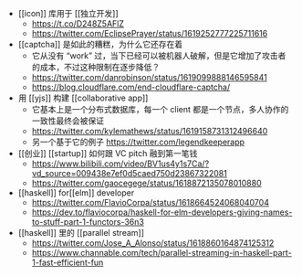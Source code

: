 - [[icon]] 库用于 [[独立开发]]
	- https://t.co/D248Z5AFlZ
	- https://twitter.com/EclipsePrayer/status/1619252777225711616
- [[captcha]] 是如此的糟糕，为什么它还存在着
	- 它从没有 “work” 过，当下已经可以被机器人破解，但是它增加了攻击者的成本，不过这种限制在逐步降低？
	- https://twitter.com/danrobinson/status/1619099888146595841
	- https://blog.cloudflare.com/end-cloudflare-captcha/
- 用 [[yjs]] 构建 [[collaborative app]]
	- 它基本上是一个分布式数据库，每一个 client 都是一个节点，多人协作的一致性最终会被保证
	- https://twitter.com/kylemathews/status/1619158731312496640
	- 另一个基于它的例子 https://twitter.com/legendkeeperapp
- [[创业]] [[startup]] 如何跟 VC pitch 融到第一笔钱
	- https://www.bilibili.com/video/BV1us4y1s7Ca/?vd_source=009438e7ef0d5caed750d23867322081
	- https://twitter.com/gaocegege/status/1618872135078010880
- [[haskell]] for[[elm]] developer
	- https://twitter.com/FlavioCorpa/status/1618664524068040704
	- https://dev.to/flaviocorpa/haskell-for-elm-developers-giving-names-to-stuff-part-1-functors-36n3
- [[haskell]] 里的 [[parallel stream]]
	- https://twitter.com/Jose_A_Alonso/status/1618860164874125312
	- https://www.channable.com/tech/parallel-streaming-in-haskell-part-1-fast-efficient-fun